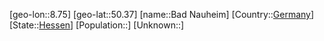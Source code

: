 ﻿---
location: [50.37,8.75]
type: City
tags:
- geo/City


SpocWebEntityId: 28966
isDeleted: false
confidential: public

---
[geo-lon::8.75]
[geo-lat::50.37]
[name::Bad Nauheim]
[Country::[Germany](geo/Continent/Europe/Germany.md)]
[State::[Hessen](geo/Continent/Europe/Germany/Hessen.md)]
[Population::]
[Unknown::]

